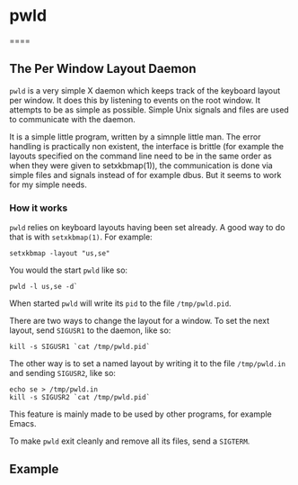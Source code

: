 # pwld #
====

## The Per Window Layout Daemon ##

`pwld` is a very simple X daemon which keeps track of the
keyboard layout per window. It does this by listening to
events on the root window. It attempts to be as simple as
possible. Simple Unix signals and files are used to
communicate with the daemon.

It is a simple little program, written by a simnple little man.
The error handling is practically non existent, the interface is
brittle (for example the layouts specified on the command line
need to be in the same order as when they were given to setxkbmap(1)),
the communication is done via simple files and signals instead of
for example dbus.
But it seems to work for my simple needs.

### How it works ###

`pwld` relies on keyboard layouts having been set already.
A good way to do that is with `setxkbmap(1)`. For example:

```
setxkbmap -layout "us,se"
```

You would the start `pwld` like so:

```
pwld -l us,se -d`
```

When started `pwld` will write its `pid` to the file
`/tmp/pwld.pid`. 

There are two ways to change the layout for a window. To
set the next layout, send `SIGUSR1` to the daemon, like so:

```
kill -s SIGUSR1 `cat /tmp/pwld.pid`
```

The other way is to set a named layout by writing it to
the file `/tmp/pwld.in` and sending `SIGUSR2`, like so:

```
echo se > /tmp/pwld.in
kill -s SIGUSR2 `cat /tmp/pwld.pid`
```

This feature is mainly made to be used by other programs,
for example Emacs.

To make `pwld` exit cleanly and remove all its files,
send a `SIGTERM`.

## Example ##









